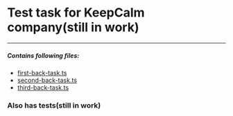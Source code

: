 # Test task for KeepCalm company(still in work)
**********************************
##### Contains following files:
* [first-back-task.ts](first-back-task.ts)
* [second-back-task.ts](second-back-task.ts)
* [third-back-task.ts](third-back-task.ts)

### Also has tests(still in work)